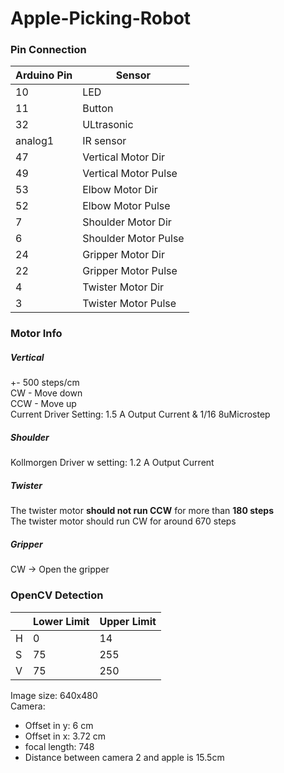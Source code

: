 # Apple-Picking-Robot

### Pin Connection

| Arduino Pin | Sensor |
| ------ | ------ |
| 10 | LED |
| 11 | Button |
| 32 | ULtrasonic |
| analog1 | IR sensor |
| 47 | Vertical Motor Dir |
| 49 | Vertical Motor Pulse |
| 53 | Elbow Motor Dir |
| 52 | Elbow Motor Pulse |
| 7 | Shoulder Motor Dir |
| 6 | Shoulder Motor Pulse |
| 24 | Gripper Motor Dir |
| 22 | Gripper Motor Pulse |
| 4 | Twister Motor Dir |
| 3 | Twister Motor Pulse |

### Motor Info
##### Vertical
+- 500 steps/cm </br>
CW  - Move down </br>
CCW  - Move up </br>
Current Driver Setting: 1.5 A Output Current & 1/16 8uMicrostep </br>

##### Shoulder
Kollmorgen Driver w setting: 1.2 A Output Current</br>

##### Twister
The twister motor **should not run CCW** for more than **180 steps**</br>
The twister motor should run CW for around 670 steps

##### Gripper
CW -> Open the gripper

### OpenCV Detection
|  | Lower Limit | Upper Limit |
| - | ------ | ------ |
| H | 0 | 14 |
| S | 75 | 255 |
| V | 75 | 250 |

Image size: 640x480 </br>
Camera:</br>
* Offset in y: 6 cm
* Offset in x: 3.72 cm
* focal length: 748
* Distance between camera 2 and apple is 15.5cm